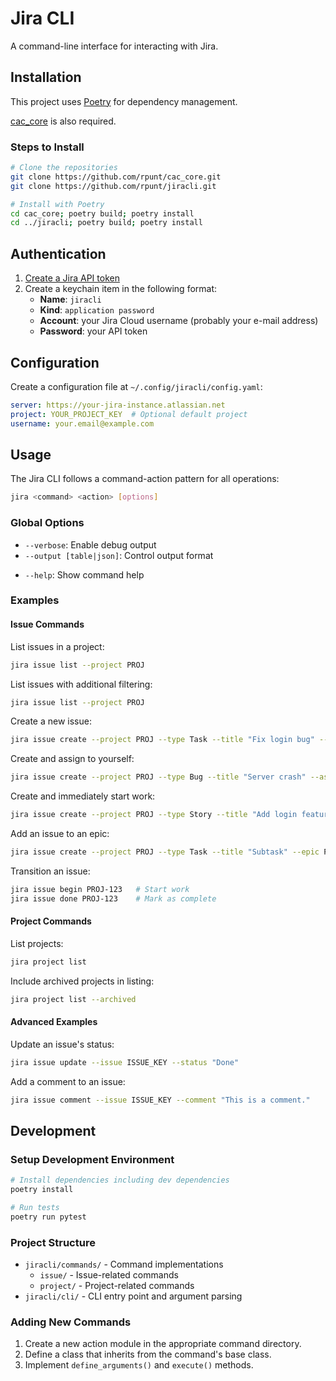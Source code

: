 # Jira CLI

A command-line interface for interacting with Jira.

## Installation

This project uses [Poetry](https://python-poetry.org/) for dependency management.

[cac_core](https://github.com/rpunt/cac_core) is also required.

### Steps to Install

```bash
# Clone the repositories
git clone https://github.com/rpunt/cac_core.git
git clone https://github.com/rpunt/jiracli.git

# Install with Poetry
cd cac_core; poetry build; poetry install
cd ../jiracli; poetry build; poetry install
```

## Authentication

1. [Create a Jira API token](https://id.atlassian.com/manage-profile/security/api-tokens)
2. Create a keychain item in the following format:
   - **Name**: `jiracli`
   - **Kind**: `application password`
   - **Account**: your Jira Cloud username (probably your e-mail address)
   - **Password**: your API token

## Configuration

Create a configuration file at `~/.config/jiracli/config.yaml`:

```yaml
server: https://your-jira-instance.atlassian.net
project: YOUR_PROJECT_KEY  # Optional default project
username: your.email@example.com
```

## Usage

The Jira CLI follows a command-action pattern for all operations:

```bash
jira <command> <action> [options]
```

### Global Options

- `--verbose`: Enable debug output
- `--output [table|json]`: Control output format
<!-- --suppress-output: Hide command output -->
<!-- --version: Display version information -->
- `--help`: Show command help

### Examples

#### Issue Commands

List issues in a project:

```bash
jira issue list --project PROJ
```

List issues with additional filtering:

```bash
jira issue list --project PROJ
```

Create a new issue:

```bash
jira issue create --project PROJ --type Task --title "Fix login bug" --description "Users can't log in"
```

Create and assign to yourself:

```bash
jira issue create --project PROJ --type Bug --title "Server crash" --assign
```

Create and immediately start work:

```bash
jira issue create --project PROJ --type Story --title "Add login feature" --begin
```

Add an issue to an epic:

```bash
jira issue create --project PROJ --type Task --title "Subtask" --epic PROJ-100
```

Transition an issue:

```bash
jira issue begin PROJ-123   # Start work
jira issue done PROJ-123    # Mark as complete
```

#### Project Commands

List projects:

```bash
jira project list
```

Include archived projects in listing:

```bash
jira project list --archived
```

#### Advanced Examples

Update an issue's status:

```bash
jira issue update --issue ISSUE_KEY --status "Done"
```

Add a comment to an issue:

```bash
jira issue comment --issue ISSUE_KEY --comment "This is a comment."
```

## Development

### Setup Development Environment

```bash
# Install dependencies including dev dependencies
poetry install

# Run tests
poetry run pytest
```

### Project Structure

- `jiracli/commands/` - Command implementations
  - `issue/` - Issue-related commands
  - `project/` - Project-related commands
- `jiracli/cli/` - CLI entry point and argument parsing

### Adding New Commands

1. Create a new action module in the appropriate command directory.
2. Define a class that inherits from the command's base class.
3. Implement `define_arguments()` and `execute()` methods.
